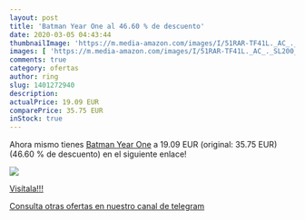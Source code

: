 ```yaml
---
layout: post
title: 'Batman Year One al 46.60 % de descuento'
date: 2020-03-05 04:43:44
thumbnailImage: 'https://m.media-amazon.com/images/I/51RAR-TF41L._AC_._SL200_.jpg'
images: [ 'https://m.media-amazon.com/images/I/51RAR-TF41L._AC_._SL200_.jpg' ]
comments: true
category: ofertas
author: ring
slug: 1401272940
description:
actualPrice: 19.09 EUR
comparePrice: 35.75 EUR
inStock: true
---
```


Ahora mismo tienes [Batman Year One](https://www.amazon.es/dp/1401272940/?tag=redken-21) a 19.09 EUR (original: 35.75 EUR) (46.60 %  de descuento) en el siguiente enlace!

[![](https://m.media-amazon.com/images/I/51RAR-TF41L._AC_._SL200_.jpg)](https://www.amazon.es/dp/1401272940/?tag=redken-21)

[Visítala!!!](https://www.amazon.es/dp/1401272940/?tag=redken-21)

[Consulta otras ofertas en nuestro canal de telegram](https://t.me/s/ofertas25)
